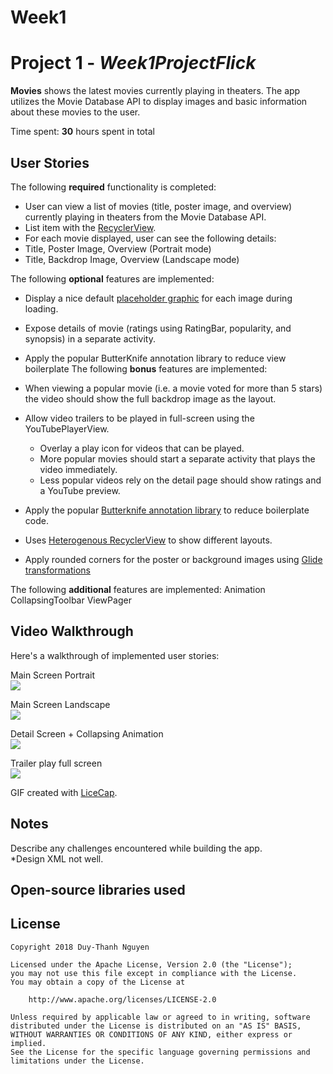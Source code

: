 # Week1
# Project 1 - *Week1ProjectFlick*

**Movies** shows the latest movies currently playing in theaters. The app utilizes the Movie Database API to display images and basic information about these movies to the user.

Time spent: **30** hours spent in total

## User Stories

The following **required** functionality is completed:

*  User can view a list of movies (title, poster image, and overview) currently playing in theaters from the Movie Database API.
*  List item with the [RecyclerView](https://guides.codepath.com/android/Using-the-RecyclerView).
*  For each movie displayed, user can see the following details:
*  Title, Poster Image, Overview (Portrait mode)
*  Title, Backdrop Image, Overview (Landscape mode)

The following **optional** features are implemented:

*  Display a nice default [placeholder graphic](https://guides.codepath.com/android/Displaying-Images-with-the-Glide-Library) for each image during loading.
* Expose details of movie (ratings using RatingBar, popularity, and synopsis) in a separate activity.
* Apply the popular ButterKnife annotation library to reduce view boilerplate
The following **bonus** features are implemented:

*  When viewing a popular movie (i.e. a movie voted for more than 5 stars) the video should show the full backdrop image as the layout.  
*  Allow video trailers to be played in full-screen using the YouTubePlayerView.
    *  Overlay a play icon for videos that can be played.
    *  More popular movies should start a separate activity that plays the video immediately.
    *  Less popular videos rely on the detail page should show ratings and a YouTube preview.
*  Apply the popular [Butterknife annotation library](http://guides.codepath.com/android/Reducing-View-Boilerplate-with-Butterknife) to reduce boilerplate code.
* Uses [Heterogenous RecyclerView](http://guides.codepath.com/android/Heterogenous-Layouts-inside-RecyclerView) to show different layouts.
*  Apply rounded corners for the poster or background images using [Glide transformations](https://bumptech.github.io/glide/doc/transformations.html)

The following **additional** features are implemented:
Animation CollapsingToolbar
ViewPager

## Video Walkthrough

Here's a walkthrough of implemented user stories:

Main Screen Portrait <br />
<img src = "https://github.com/thanhnguyenduy2304/Week1Flick/blob/master/assets/mainscreenportrait.gif"></img>

Main Screen Landscape <br />
<img src = "https://github.com/thanhnguyenduy2304/Week1Flick/blob/master/assets/mainscreenlandscape.gif"></img>

Detail Screen + Collapsing Animation <br />
<img src = "https://github.com/thanhnguyenduy2304/Week1Flick/blob/master/assets/animationaCollapsing.gif"></img>

Trailer play full screen <br />
<img src = "https://github.com/thanhnguyenduy2304/Week1Flick/blob/master/assets/youtubeplayfullscreen.gif"></img>


GIF created with [LiceCap](http://www.cockos.com/licecap/).

## Notes

Describe any challenges encountered while building the app.<br />
*Design XML not well.

## Open-source libraries used


## License

    Copyright 2018 Duy-Thanh Nguyen

    Licensed under the Apache License, Version 2.0 (the "License");
    you may not use this file except in compliance with the License.
    You may obtain a copy of the License at

        http://www.apache.org/licenses/LICENSE-2.0

    Unless required by applicable law or agreed to in writing, software
    distributed under the License is distributed on an "AS IS" BASIS,
    WITHOUT WARRANTIES OR CONDITIONS OF ANY KIND, either express or implied.
    See the License for the specific language governing permissions and
    limitations under the License.
